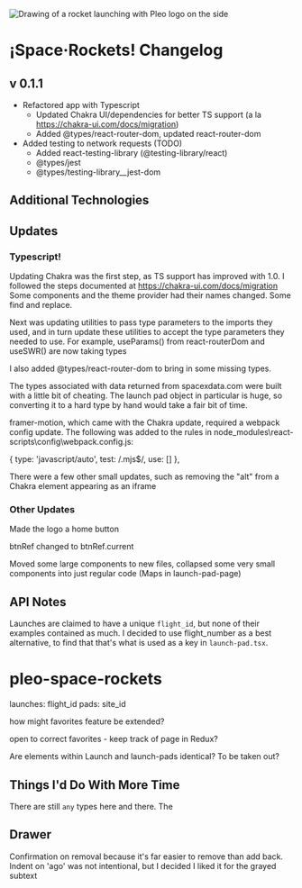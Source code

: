 ![Drawing of a rocket launching with Pleo logo on the side](https://repository-images.githubusercontent.com/255552950/c9991080-ff11-11ea-8706-5d40322f68fe)

# ¡Space·Rockets! Changelog

## v 0.1.1
- Refactored app with Typescript
   - Updated Chakra UI/dependencies for better TS support (a la https://chakra-ui.com/docs/migration)
   - Added @types/react-router-dom, updated react-router-dom
- Added testing to network requests (TODO)
   - Added react-testing-library (@testing-library/react)
   - @types/jest
   - @types/testing-library__jest-dom




## Additional Technologies


## Updates
### Typescript! 

Updating Chakra was the first step, as TS support has improved with 1.0. I followed the steps documented at https://chakra-ui.com/docs/migration
Some components and the theme provider had their names changed. Some find and replace.


Next was updating utilities to pass type parameters to the imports they used, and in turn update these utilities to accept the type parameters they needed to use.
For example, useParams() from react-routerDom and useSWR() are now taking types

I also added @types/react-router-dom to bring in some missing types.

The types associated with data returned from spacexdata.com were built with a little bit of cheating. 
The launch pad object in particular is huge, so converting it to a hard type by hand would take a fair bit of time.

framer-motion, which came with the Chakra update, required a webpack config update. The following was added to the rules in node_modules\react-scripts\config\webpack.config.js:

   {
      type: 'javascript/auto',
      test: /\.mjs$/,
      use: []
   },

There were a few other small updates, such as removing the "alt" from a Chakra element appearing as an iframe


### Other Updates
Made the logo a home button

btnRef changed to btnRef.current


Moved some large components to new files, collapsed some very small components into just regular code (Maps in launch-pad-page)



## API Notes
Launches are claimed to have a unique `flight_id`, but none of their examples contained as much. I decided to use flight_number as a best alternative, to find that that's what is used as a key in `launch-pad.tsx`.


# pleo-space-rockets

launches: flight_id
pads: site_id



how might favorites feature be extended?

open to correct favorites - keep track of page in Redux?


Are elements within Launch and launch-pads identical? To be taken out?


## Things I'd Do With More Time
There are still `any` types here and there. The 


## Drawer
Confirmation on removal because it's far easier to remove than add back.
Indent on 'ago' was not intentional, but I decided I liked it for the grayed subtext